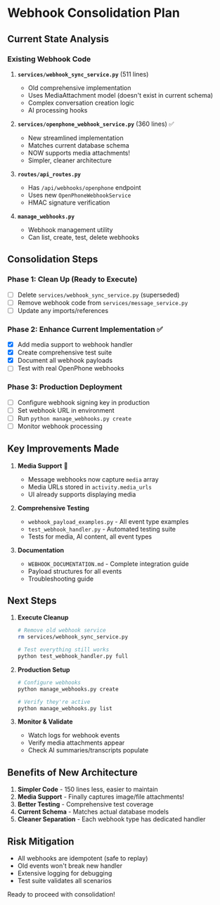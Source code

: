# Webhook Consolidation Plan

## Current State Analysis

### Existing Webhook Code
1. **`services/webhook_sync_service.py`** (511 lines)
   - Old comprehensive implementation
   - Uses MediaAttachment model (doesn't exist in current schema)
   - Complex conversation creation logic
   - AI processing hooks
   
2. **`services/openphone_webhook_service.py`** (360 lines) ✅
   - New streamlined implementation
   - Matches current database schema
   - NOW supports media attachments!
   - Simpler, cleaner architecture

3. **`routes/api_routes.py`**
   - Has `/api/webhooks/openphone` endpoint
   - Uses new `OpenPhoneWebhookService`
   - HMAC signature verification

4. **`manage_webhooks.py`**
   - Webhook management utility
   - Can list, create, test, delete webhooks

## Consolidation Steps

### Phase 1: Clean Up (Ready to Execute)
- [ ] Delete `services/webhook_sync_service.py` (superseded)
- [ ] Remove webhook code from `services/message_service.py`
- [ ] Update any imports/references

### Phase 2: Enhance Current Implementation ✅
- [x] Add media support to webhook handler
- [x] Create comprehensive test suite
- [x] Document all webhook payloads
- [ ] Test with real OpenPhone webhooks

### Phase 3: Production Deployment
- [ ] Configure webhook signing key in production
- [ ] Set webhook URL in environment
- [ ] Run `python manage_webhooks.py create`
- [ ] Monitor webhook processing

## Key Improvements Made

1. **Media Support** 🎉
   - Message webhooks now capture `media` array
   - Media URLs stored in `activity.media_urls`
   - UI already supports displaying media

2. **Comprehensive Testing**
   - `webhook_payload_examples.py` - All event type examples
   - `test_webhook_handler.py` - Automated testing suite
   - Tests for media, AI content, all event types

3. **Documentation**
   - `WEBHOOK_DOCUMENTATION.md` - Complete integration guide
   - Payload structures for all events
   - Troubleshooting guide

## Next Steps

1. **Execute Cleanup**
   ```bash
   # Remove old webhook service
   rm services/webhook_sync_service.py
   
   # Test everything still works
   python test_webhook_handler.py full
   ```

2. **Production Setup**
   ```bash
   # Configure webhooks
   python manage_webhooks.py create
   
   # Verify they're active
   python manage_webhooks.py list
   ```

3. **Monitor & Validate**
   - Watch logs for webhook events
   - Verify media attachments appear
   - Check AI summaries/transcripts populate

## Benefits of New Architecture

1. **Simpler Code** - 150 lines less, easier to maintain
2. **Media Support** - Finally captures image/file attachments!
3. **Better Testing** - Comprehensive test coverage
4. **Current Schema** - Matches actual database models
5. **Cleaner Separation** - Each webhook type has dedicated handler

## Risk Mitigation

- All webhooks are idempotent (safe to replay)
- Old events won't break new handler
- Extensive logging for debugging
- Test suite validates all scenarios

Ready to proceed with consolidation!